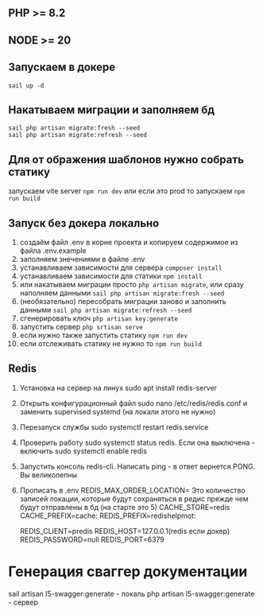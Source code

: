 ## PHP >= 8.2
## NODE >= 20

## Запускаем в докере
`sail up -d`

## Накатываем миграции и заполняем бд
`sail php artisan migrate:fresh --seed`  
`sail php artisan migrate:refresh --seed`  

## Для от ображения шаблонов нужно собрать статику 
запускаем vite server
`npm run dev`
или если это prod то запускаем
`npm run build`


## Запуск без докера локально

1. создаём файл .env  в корне проекта и копируем содержимое из файла .env.example 
2. заполняем знечениями в файле .env
3. устанавливаем зависимости для сервера `composer install`
4. устанавливаем зависимости для статики `npm install`
5. или накатываем миграции просто `php artisan migrate`, или сразу наполняем данными `sail php artisan migrate:fresh --seed`
6.  (необязательно) пересобрать миграции заново и заполнить данными `sail php artisan migrate:refresh --seed`
7. сгенерировать ключ `php artisan key:generate`
8. запустить сервер `php srtisan serve`
9. если нужно также запустить статику `npm run dev`
10. если отслеживать статику не нужно то `npm run build`


## Redis

1. Установка на сервер на линух sudo apt install redis-server
2. Открыть конфигурационный файл sudo nano /etc/redis/redis.conf и заменить supervised systemd (на локали этого не нужно)
3. Перезапуск службы sudo systemctl restart redis.service
4. Проверить работу sudo systemctl status redis. Если она выключена - включить sudo systemctl enable redis
5. Запустить консоль redis-cli. Написать ping - в ответ вернется PONG. Вы великолепны
6. Прописать в .env 
    REDIS_MAX_ORDER_LOCATION= Это количество записей локации, которые будут сохраняться в редис прежде чем будут отправлены в бд (на старте это 5)
    CACHE_STORE=redis
    CACHE_PREFIX=cache:
    REDIS_PREFIX=redishelpmot:

    REDIS_CLIENT=predis
    REDIS_HOST=127.0.0.1(redis если докер)
    REDIS_PASSWORD=null
    REDIS_PORT=6379



# Генерация сваггер документации
sail artisan l5-swagger:generate - локаль
php artisan l5-swagger:generate - сервер
